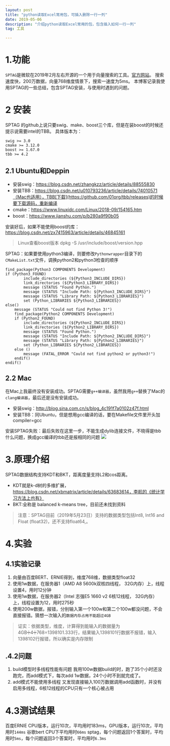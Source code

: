 ```yaml
---
layout: post
title: "python读取Excel常用包，可插入删除一行一列"
date: 2019-05-06
description: "介绍python读取Excel常用的包，包含插入如何一行一列"
tag: 工具

---
```


# 1.功能
`SPTAG`是微软在2019年2月左右开源的一个用于向量搜索的工具。[官方网站](https://github.com/microsoft/SPTAG)。
搜索速度快，200万数据，向量768维度情景下，搜索一速度为5ms。
本博客记录我使用SPTAG的一些总结，包含SPTAG安装，与使用时遇到的问题。

# 2 安装
SPTAG 的github上说只要swig、make、boost三个库，但是在装boost的时候还提示说需要intel的TBB。
具体版本为：
```
swig >= 3.0
cmake >= 3.12.0
boost >= 1.67.0
tbb >= 4.2
```

## 2.1 Ubuntu和Deppin
- 安装swig：https://blog.csdn.net/zhangkzz/article/details/88555830
- 安装TBB：https://blog.csdn.net/u010793236/article/details/74010571（Mac也适用），TBB[下载](https://github.com/01org/tbb/releases)的时候要下载源码，重新编译
- cmake：https://www.linuxidc.com/Linux/2018-09/154165.htm
- boost：https://www.jianshu.com/p/b280a9f90b05

安装好后，如果不能使用boost的库：https://blog.csdn.net/zx7415963/article/details/46845161
> Linux查看boost版本 dpkg -S /usr/include/boost/version.hpp

SPTAG：如果要使用python3编译，则要修改`Pythonwrapper`目录下的`CMakeList.txt`文件，调换python2和python3检查的顺序

```shell
find_package(Python3 COMPONENTS Development)
if (Python3_FOUND)
        include_directories (${Python3_INCLUDE_DIRS})
        link_directories (${Python3_LIBRARY_DIRS})
        message (STATUS "Found Python.")
        message (STATUS "Include Path: ${Python3_INCLUDE_DIRS}")
        message (STATUS "Library Path: ${Python3_LIBRARIES}")
        set (Python_LIBRARIES ${Python3_LIBRARIES})
else()
    message (STATUS "Could not find Python 3!")
    find_package(Python2 COMPONENTS Development)
    if (Python2_FOUND)    
        include_directories (${Python2_INCLUDE_DIRS})
        link_directories (${Python2_LIBRARY_DIRS})
        message (STATUS "Found Python.")
        message (STATUS "Include Path: ${Python2_INCLUDE_DIRS}")
        message (STATUS "Library Path: ${Python2_LIBRARIES}")
        set (Python_LIBRARIES ${Python2_LIBRARIES})
    else ()
        message (FATAL_ERROR "Could not find python2 or python3!")
    endif()
endif()
```

## 2.2 Mac
在Mac上我最终没有安装成功。SPTAG需要`g++编译器`，虽然我用`g++`替换了Mac的`clang编译器`，最后还是没有安装成功。
- 安装swig：http://blog.sina.com.cn/s/blog_4c191f7a0102z47f.html
- 安装TBB：同Ubuntu，但是想用gcc编译的话，要在Makefile文件里开头加compiler=gcc

安装SPTAG失败：最后失败在这里一步，不能生成dylib连接文件，不晓得是tbb什么问题，换成gcc编译的tbb还是报相同的问题
<img src='/image/sptag-mac-install-error.png'>

# 3.原理介绍
SPTAG数据结构支持KDT和BKT，距离度量支持L2和cos距离。
- KDT就是k-d树的多维扩展，https://blog.csdn.net/xbmatrix/article/details/63683614，李航的《统计学习方法上也有》
- BKT:全称是 balanced k-means tree，目前还未找到资料

>注意：SPTAG目前（2019年5月23日）支持的数据类型包括Int8, Int16 and Float (float32)，还不支持float64,。

# 4.实验
## 4.1实验记录
1. 向量由百度BERT、ERNIE得到，维度768维，数据类型float32
1. 使用1w数据，在服务器1（AMD A8 5600k双核四线程， 32G内存）上，线程设置4，用时12分钟
1. 使用1w数据，在服务器2（Intel 志强E5 1660 v2 6核12线程， 32G内存）上，线程设置为12，用时275秒
1. 使用200w数据，报错，分别输入第一个100w和第二个100w都没问题，不会直接报错。猜想一次输入的`数据内存占用不能超过4GB`
> 证实：依据类型，维度，计算得到能输入的数据量为4GB➗4➗768=1398101.333行，结果输入1398101行数据不报错，输入1398102行报错，所以确实是内存限制

## .4.2问题
1. build模型时多线程性能有问题
我用100w数据build的时，跑了35个小时还没跑完，而add模式下，每次add 1w数据，24个小时不到就完成了。
1. add模式不能使用多线程
又发现直接输入100万数据调用add函数时，并没有启用多线程，6核12线程的CPU只有一个核心被占用

# 4.3测试结果
百度ERNIE CPU版本，运行10次，平均用时183ms，GPU版本，运行10次，平均用时`144ms`
谷歌bert CPU下平均用时`66ms`
sptag，每个问题返回1个答案时，平均用时`5ms`，每个问题返回3个答案时，平均用时`6.3ms`


